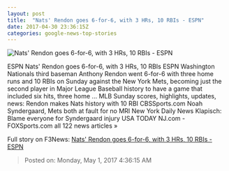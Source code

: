 ```yaml
---
layout: post
title:  "Nats' Rendon goes 6-for-6, with 3 HRs, 10 RBIs - ESPN"
date: 2017-04-30 23:36:15Z
categories: google-news-top-stories
---
```


![Nats' Rendon goes 6-for-6, with 3 HRs, 10 RBIs - ESPN](http://a.espncdn.com/combiner/i?img=%2Fphoto%2F2017%2F0430%2Fr205586_1296x729_16%2D9.jpg)

ESPN Nats' Rendon goes 6-for-6, with 3 HRs, 10 RBIs ESPN Washington Nationals third baseman Anthony Rendon went 6-for-6 with three home runs and 10 RBIs on Sunday against the New York Mets, becoming just the second player in Major League Baseball history to have a game that included six hits, three home ... MLB Sunday scores, highlights, updates, news: Rendon makes Nats history with 10 RBI CBSSports.com Noah Syndergaard, Mets both at fault for no MRI New York Daily News Klapisch: Blame everyone for Syndergaard injury USA TODAY NJ.com - FOXSports.com all 122 news articles »


Full story on F3News: [Nats' Rendon goes 6-for-6, with 3 HRs, 10 RBIs - ESPN](http://www.f3nws.com/n/mgcmZC)

> Posted on: Monday, May 1, 2017 4:36:15 AM
